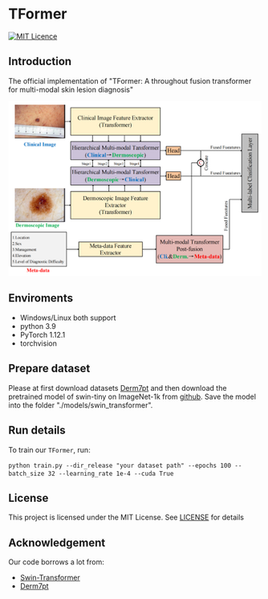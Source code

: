 # TFormer
[![MIT Licence](https://badges.frapsoft.com/os/mit/mit.svg?v=103)](https://opensource.org/licenses/mit-license.php)   

## Introduction
The official implementation of "TFormer: A throughout fusion transformer for multi-modal skin lesion diagnosis"

![Our Network Structure](graphical_abstract.png)


## Enviroments
- Windows/Linux both support
- python 3.9
- PyTorch 1.12.1
- torchvision

## Prepare dataset
Please at first download datasets [Derm7pt](https://derm.cs.sfu.ca/Download.html) and then download the pretrained model of swin-tiny on ImageNet-1k from [github](https://github.com/SwinTransformer/storage/releases/download/v1.0.0/swin_tiny_patch4_window7_224.pth). Save the model into the folder "./models/swin_transformer".

## Run details
To train our `TFormer`, run:
```
python train.py --dir_release "your dataset path" --epochs 100 --batch_size 32 --learning_rate 1e-4 --cuda True
```

## License
This project is licensed under the MIT License. See [LICENSE](LICENSE) for details

## Acknowledgement
Our code borrows a lot from:
- [Swin-Transformer](https://github.com/microsoft/Swin-Transformer)
- [Derm7pt](https://github.com/jeremykawahara/derm7pt)

